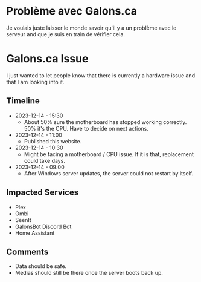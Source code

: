 # Problème avec Galons.ca
Je voulais juste laisser le monde savoir qu'il y a un problème avec le serveur and que je suis en train de vérifier cela.

# Galons.ca Issue
I just wanted to let people know that there is currently a hardware issue and that I am looking into it.

## Timeline
- 2023-12-14 - 15:30
  - About 50% sure the motherboard has stopped working correctly. 50% it's the CPU. Have to decide on next actions.
- 2023-12-14 - 11:00
  - Published this website.
- 2023-12-14 - 10:30
  - Might be facing a motherboard / CPU issue. If it is that, replacement could take days.
- 2023-12-14 - 09:00
  - After Windows server updates, the server could not restart by itself.

## Impacted Services
- Plex
- Ombi
- SeenIt
- GalonsBot Discord Bot
- Home Assistant

## Comments
- Data should be safe.
- Medias should still be there once the server boots back up.
